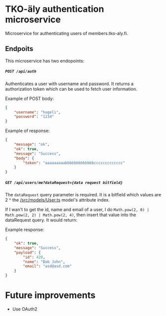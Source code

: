# TKO-äly authentication microservice

Microservice for authenticating users of members.tko-aly.fi.

## Endpoits

This microservice has two endopoints:

##### `POST /api/auth`

Authenticates a user with username and password. It returns a authorization token which can be used to fetch user information.

Example of POST body:

```json
{
    "username": "hugeli",
    "password": "1234"
}
```

Example of response:

```json
{
    "message": "ok",
    "ok": true,
    "message": "Success",
    "body": {
        "token": "aaaaaaaaabbbbbbbbbbbbbccccccccccccc"
    }
}
```

##### `GET /api/users/me?dataRequest={data request bitfield}`

The `dataRequest` query parameter is required. It is a bitfield which values are 2 ^ the [/src/models/User.ts](User) model's attribute index.

If I wan't to get the id, name and email of a user, I do `Math.pow(2, 0) | Math.pow(2, 2) | Math.pow(2, 4)`, then insert that value into the dataRequest query. It would return:

Example response:

```json
{
    "ok": true,
    "message": "Success",
    "payload": {
        "id": 420,
        "name": "Bob John",
        "email": "asd@asd.com"
    }
}
```

# Future improvements

- Use OAuth2 

